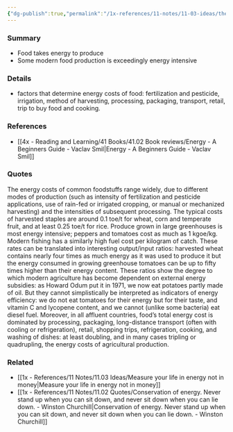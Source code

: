 ```yaml
---
{"dg-publish":true,"permalink":"/1x-references/11-notes/11-03-ideas/the-relation-between-energy-costs-and-food-production/","title":"The relation between energy costs and food production","created":"2024-05-10T19:23:39.661+03:00","updated":"2024-05-10T20:09:10.767+03:00"}
---
```



### Summary
- Food takes energy to produce
- Some modern food production is exceedingly energy intensive

### Details
- factors that determine energy costs of food: fertilization and pesticide, irrigation, method of harvesting, processing, packaging, transport, retail, trip to buy food and cooking.

### References
- [[4x - Reading and Learning/41 Books/41.02 Book reviews/Energy - A Beginners Guide - Vaclav Smil\|Energy - A Beginners Guide - Vaclav Smil]]

### Quotes
The energy costs of common foodstuffs range widely, due to different modes of production (such as intensity of fertilization and pesticide applications, use of rain-fed or irrigated cropping, or manual or mechanized harvesting) and the intensities of subsequent processing. The typical costs of harvested staples are around 0.1 toe/t for wheat, corn and temperate fruit, and at least 0.25 toe/t for rice. Produce grown in large greenhouses is most energy intensive; peppers and tomatoes cost as much as 1 kgoe/kg. Modern fishing has a similarly high fuel cost per kilogram of catch. These rates can be translated into interesting output/input ratios: harvested wheat contains nearly four times as much energy as it was used to produce it but the energy consumed in growing greenhouse tomatoes can be up to fifty times higher than their energy content. These ratios show the degree to which modern agriculture has
become dependent on external energy subsidies: as Howard Odum put it in 1971, we now eat potatoes partly made of oil. But they cannot simplistically be interpreted as indicators of energy efficiency: we do not eat tomatoes for their energy but for their taste, and vitamin C and lycopene content, and we cannot (unlike some bacteria) eat diesel fuel. Moreover, in all affluent countries, food’s total energy cost is dominated by processing, packaging, long-distance transport (often with cooling or refrigeration), retail, shopping trips, refrigeration, cooking, and washing of dishes: at least doubling, and in many cases tripling or quadrupling, the energy costs of agricultural production.

### Related
- [[1x - References/11 Notes/11.03 Ideas/Measure your life in energy not in money\|Measure your life in energy not in money]]
- [[1x - References/11 Notes/11.02 Quotes/Conservation of energy. Never stand up when you can sit down, and never sit down when you can lie down. - Winston Churchill\|Conservation of energy. Never stand up when you can sit down, and never sit down when you can lie down. - Winston Churchill]]